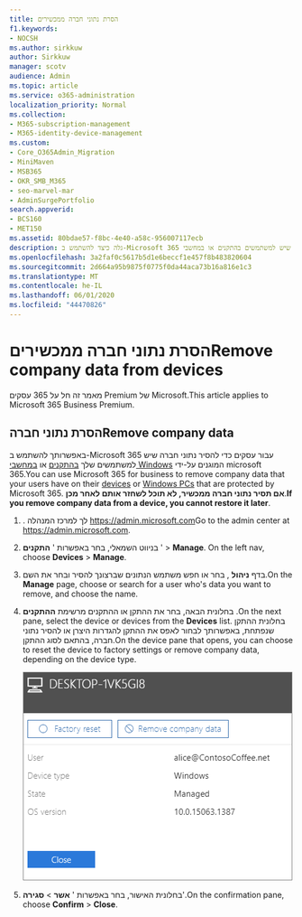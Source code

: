 ```yaml
---
title: הסרת נתוני חברה ממכשירים
f1.keywords:
- NOCSH
ms.author: sirkkuw
author: Sirkkuw
manager: scotv
audience: Admin
ms.topic: article
ms.service: o365-administration
localization_priority: Normal
ms.collection:
- M365-subscription-management
- M365-identity-device-management
ms.custom:
- Core_O365Admin_Migration
- MiniMaven
- MSB365
- OKR_SMB_M365
- seo-marvel-mar
- AdminSurgePortfolio
search.appverid:
- BCS160
- MET150
ms.assetid: 80bdae57-f8bc-4e40-a58c-956007117ecb
description: גלה כיצד להשתמש ב-Microsoft 365 לצורך עסקים כדי להסיר נתוני חברה שיש למשתמשים בהתקנים או במחשבי Windows שלהם.
ms.openlocfilehash: 3a2faf0c5617b5d1e6beccf1e457f8b483820604
ms.sourcegitcommit: 2d664a95b9875f0775f0da44aca73b16a816e1c3
ms.translationtype: MT
ms.contentlocale: he-IL
ms.lasthandoff: 06/01/2020
ms.locfileid: "44470826"
---
```

# <a name="remove-company-data-from-devices"></a><span data-ttu-id="97490-103">הסרת נתוני חברה ממכשירים</span><span class="sxs-lookup"><span data-stu-id="97490-103">Remove company data from devices</span></span>

<span data-ttu-id="97490-104">מאמר זה חל על 365 עסקים Premium של Microsoft.</span><span class="sxs-lookup"><span data-stu-id="97490-104">This article applies to Microsoft 365 Business Premium.</span></span>

## <a name="remove-company-data"></a><span data-ttu-id="97490-105">הסרת נתוני חברה</span><span class="sxs-lookup"><span data-stu-id="97490-105">Remove company data</span></span>

<span data-ttu-id="97490-106">באפשרותך להשתמש ב-Microsoft 365 עבור עסקים כדי להסיר נתוני חברה שיש למשתמשים שלך [בהתקנים](app-protection-settings-for-android-and-ios.md) או [במחשבי Windows](protection-settings-for-windows-10-devices.md) המוגנים על-ידי microsoft 365.</span><span class="sxs-lookup"><span data-stu-id="97490-106">You can use Microsoft 365 for business to remove company data that your users have on their [devices](app-protection-settings-for-android-and-ios.md) or [Windows PCs](protection-settings-for-windows-10-devices.md) that are protected by Microsoft 365.</span></span> <span data-ttu-id="97490-107">**אם תסיר נתוני חברה ממכשיר, לא תוכל לשחזר אותם לאחר מכן**.</span><span class="sxs-lookup"><span data-stu-id="97490-107">**If you remove company data from a device, you cannot restore it later**.</span></span> 
  
1. <span data-ttu-id="97490-108">. לך למרכז המנהלה https://admin.microsoft.com</span><span class="sxs-lookup"><span data-stu-id="97490-108">Go to the admin center at <a href="https://go.microsoft.com/fwlink/p/?linkid=837890" target="_blank">https://admin.microsoft.com</a>.</span></span>
    
2. <span data-ttu-id="97490-109">בניווט השמאלי, בחר באפשרות ' **התקנים** ' \> **Manage**.  </span><span class="sxs-lookup"><span data-stu-id="97490-109">On the left nav, choose **Devices**  \> **Manage**.</span></span>
  
3. <span data-ttu-id="97490-110">בדף **ניהול** , בחר או חפש משתמש הנתונים שברצונך להסיר ובחר את השם.</span><span class="sxs-lookup"><span data-stu-id="97490-110">On the **Manage** page, choose or search for a user who's data you want to remove, and choose the name.</span></span> 
    
4. <span data-ttu-id="97490-111">בחלונית הבאה, בחר את ההתקן או ההתקנים מרשימת **ההתקנים** .</span><span class="sxs-lookup"><span data-stu-id="97490-111">On the next pane, select the device or devices from the **Devices** list.</span></span> <span data-ttu-id="97490-112">בחלונית ההתקן שנפתחת, באפשרותך לבחור לאפס את ההתקן להגדרות היצרן או להסיר נתוני חברה, בהתאם לסוג ההתקן.</span><span class="sxs-lookup"><span data-stu-id="97490-112">On the device pane that opens, you can choose to reset the device to factory settings or remove company data, depending on the device type.</span></span> 
    
    ![בחלונית הנתונים הסרת החברה, בחר את ההתקן שממנו ברצונך להסיר את הנתונים.](../media/resetorremove.png)
  
5. <span data-ttu-id="97490-114">בחלונית האישור, בחר באפשרות ' **אשר** \> **סגירה**'.</span><span class="sxs-lookup"><span data-stu-id="97490-114">On the confirmation pane, choose **Confirm** \> **Close**.</span></span>
    


